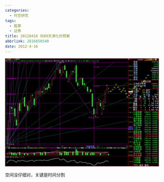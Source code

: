 ```yaml
---
categories:
  - 时空研究
tags:
  - 股票
  - 证券
title: 20120416 向89天演化的预案
abbrlink: 2816650549
date: 2012-4-16
---
```

![20120416-0](/images/20120416-0.jpeg)

空间没仔细对，关键是时间分割